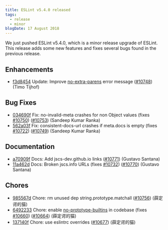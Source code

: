 ```yaml
---
title: ESLint v5.4.0 released
tags:
  - release
  - minor
blogDate: 17 August 2018
---
```


We just pushed ESLint v5.4.0, which is a minor release upgrade of ESLint. This release adds some new features and fixes several bugs found in the previous release.










## Enhancements


* [f3d8454](https://github.com/eslint/eslint/commit/f3d8454) Update: Improve [no-extra-parens](/docs/rules/no-extra-parens) error message ([#10748](https://github.com/eslint/eslint/issues/10748)) (Timo Tijhof)




## Bug Fixes


* [034690f](https://github.com/eslint/eslint/commit/034690f) Fix: no-invalid-meta crashes for non Object values (fixes [#10750](https://github.com/eslint/eslint/issues/10750)) ([#10753](https://github.com/eslint/eslint/issues/10753)) (Sandeep Kumar Ranka)
* [562a03f](https://github.com/eslint/eslint/commit/562a03f) Fix: consistent-docs-url crashes if meta.docs is empty (fixes [#10722](https://github.com/eslint/eslint/issues/10722)) ([#10749](https://github.com/eslint/eslint/issues/10749)) (Sandeep Kumar Ranka)




## Documentation


* [a70909f](https://github.com/eslint/eslint/commit/a70909f) Docs: Add jscs-dev.github.io links ([#10771](https://github.com/eslint/eslint/issues/10771)) (Gustavo Santana)
* [11a462d](https://github.com/eslint/eslint/commit/11a462d) Docs: Broken jscs.info URLs (fixes [#10732](https://github.com/eslint/eslint/issues/10732)) ([#10770](https://github.com/eslint/eslint/issues/10770)) (Gustavo Santana)








## Chores


* [985567d](https://github.com/eslint/eslint/commit/985567d) Chore: rm unused dep string.prototype.matchall ([#10756](https://github.com/eslint/eslint/issues/10756)) (薛定谔的猫)
* [6492233](https://github.com/eslint/eslint/commit/6492233) Chore: enable [no-prototype-builtins](/docs/rules/no-prototype-builtins) in codebase (fixes [#10660](https://github.com/eslint/eslint/issues/10660)) ([#10664](https://github.com/eslint/eslint/issues/10664)) (薛定谔的猫)
* [137140f](https://github.com/eslint/eslint/commit/137140f) Chore: use eslintrc overrides ([#10677](https://github.com/eslint/eslint/issues/10677)) (薛定谔的猫)
